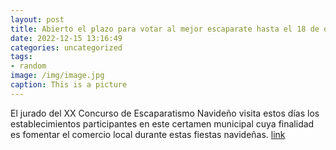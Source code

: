 ```yaml
---
layout: post
title: Abierto el plazo para votar al mejor escaparate hasta el 18 de diciembre
date: 2022-12-15 13:16:49
categories: uncategorized
tags:
- random
image: /img/image.jpg
caption: This is a picture
---
```

El jurado del XX Concurso de Escaparatismo Navideño visita estos días los establecimientos participantes en este certamen municipal cuya finalidad es fomentar el comercio local durante estas fiestas navideñas.  [link](https://www.ayto-villacanada.es/noticias/abierto-el-plazo-para-votar-al-mejor-escaparate-hasta-el-18-de-diciembre/)
